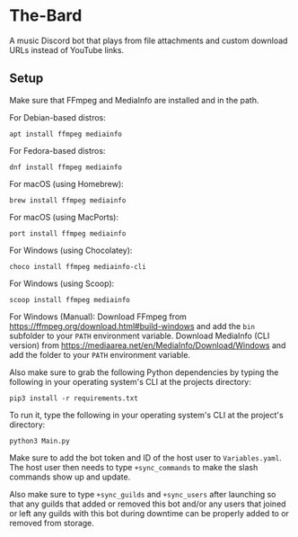 # The-Bard
A music Discord bot that plays from file attachments and custom download URLs instead of YouTube links.

## Setup
Make sure that FFmpeg and MediaInfo are installed and in the path.

For Debian-based distros:
```
apt install ffmpeg mediainfo
```

For Fedora-based distros:
```
dnf install ffmpeg mediainfo
```

For macOS (using Homebrew):
```
brew install ffmpeg mediainfo
```

For macOS (using MacPorts):
```
port install ffmpeg mediainfo
```

For Windows (using Chocolatey):
```
choco install ffmpeg mediainfo-cli
```

For Windows (using Scoop):
```
scoop install ffmpeg mediainfo
```

For Windows (Manual):
Download FFmpeg from https://ffmpeg.org/download.html#build-windows and add the `bin` subfolder to your `PATH` environment variable.
Download MediaInfo (CLI version) from https://mediaarea.net/en/MediaInfo/Download/Windows and add the folder to your `PATH` environment variable.

Also make sure to grab the following Python dependencies by typing the following in your operating system's CLI at the projects directory:

```
pip3 install -r requirements.txt
```

To run it, type the following in your operating system's CLI at the project's directory:

```
python3 Main.py
```

Make sure to add the bot token and ID of the host user to `Variables.yaml`. The host user then needs to type `+sync_commands` to make the slash commands show up and update.

Also make sure to type `+sync_guilds` and `+sync_users` after launching so that any guilds that added or removed this bot
and/or any users that joined or left any guilds with this bot during downtime can be properly added to or removed from storage.
